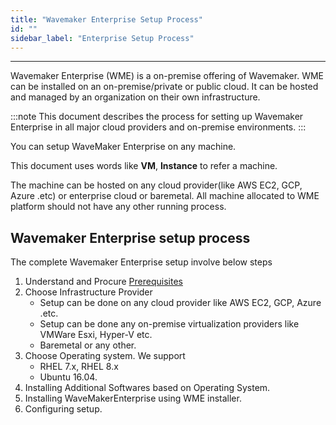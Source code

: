 ```yaml
---
title: "Wavemaker Enterprise Setup Process"
id: ""
sidebar_label: "Enterprise Setup Process"
---
```

---

Wavemaker Enterprise (WME) is a on-premise offering of Wavemaker. WME can be installed on an on-premise/private or public cloud. It can be hosted and managed by an organization on their own infrastructure.

:::note
This document describes the process for setting up Wavemaker Enterprise in all major cloud providers and on-premise environments.
:::

You can setup WaveMaker Enterprise on any machine.

This document uses words like **VM**, **Instance** to refer a machine.

The machine can be hosted on any cloud provider(like AWS EC2, GCP, Azure .etc) or enterprise cloud or baremetal. All machine allocated to WME  platform should not have any other running process.

## Wavemaker Enterprise setup process

The complete Wavemaker Enterprise setup involve below steps

1. Understand and Procure [Prerequisites](/learn/on-premise/prerequisites)  
2. Choose Infrastructure Provider
   - Setup can be done on any cloud provider like AWS EC2, GCP, Azure .etc.
   - Setup can be done any on-premise virtualization providers like VMWare Esxi, Hyper-V etc.
   - Baremetal or any other.
3. Choose Operating system. We support
   - RHEL 7.x, RHEL 8.x
   - Ubuntu 16.04.
3. Installing Additional Softwares based on Operating System.
4. Installing WaveMakerEnterprise using WME installer.
5. Configuring setup. 